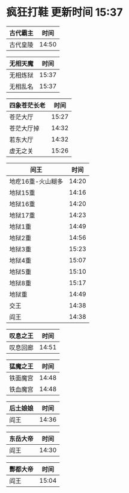 # 疯狂打鞋 更新时间 15:37

| 古代霸主   | 时间    |
|--------|-------|
| 古代皇陵 | 14:50 |

| 无相天魔   | 时间    |
|--------|-------|
| 无相炼狱 | 15:37 |
| 无相乱名 | 15:37 |

| 四象苍茫长老   | 时间    |
|--------|-------|
| 苍茫大厅 | 15:27 |
| 苍茫大厅掉 | 14:32 |
| 若东大厅 | 14:32 |
| 虚无之关 | 15:26 |

| 间王   | 时间    |
|--------|-------|
| 地疙16重-火山糊多 | 14:20 |
| 地狱15重 | 14:16 |
| 地狱16重 | 14:20 |
| 地狱17重 | 14:23 |
| 地狱1重 | 14:49 |
| 地狱2重 | 14:56 |
| 地狱3重 | 15:23 |
| 地狱4重 | 15:07 |
| 地狱5重 | 15:10 |
| 地狱8重 | 15:17 |
| 地狱重 | 14:49 |
| 交王 | 14:38 |
| 阎王 | 14:38 |

| 叹息之王   | 时间    |
|--------|-------|
| 叹息回廊 | 14:51 |

| 猛魔之王   | 时间    |
|--------|-------|
| 铁面魔宫 | 14:48 |
| 铁血魔宫 | 14:48 |

| 后土娘娘   | 时间    |
|--------|-------|
| 阎王 | 14:36 |

| 东岳大帝   | 时间    |
|--------|-------|
| 阎王 | 14:30 |

| 酆都大帝   | 时间    |
|--------|-------|
| 阎王 | 15:04 |